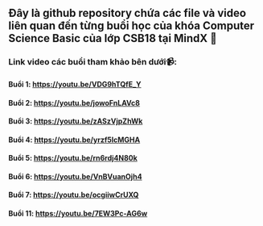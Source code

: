 ## Đây là github repository chứa các file và video liên quan đến từng buổi học của khóa Computer Science Basic của lớp CSB18 tại MindX 📖
### Link video các buổi tham khảo bên dưới📹:
#### Buổi 1: https://youtu.be/VDG9hTQfE_Y
#### Buổi 2: https://youtu.be/jowoFnLAVc8
#### Buổi 3: https://youtu.be/zASzVjpZhWk
#### Buổi 4: https://youtu.be/yrzf5lcMGHA
#### Buổi 5: https://youtu.be/rn6rdj4N80k
#### Buổi 6: https://youtu.be/VnBVuanOjh4
#### Buổi 7: https://youtu.be/ocgiiwCrUXQ
#### Buổi 11: https://youtu.be/7EW3Pc-AG6w

